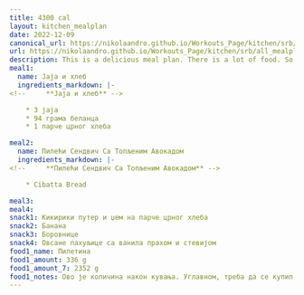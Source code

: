 ```yaml
---
title: 4300 cal
layout: kitchen_mealplan
date: 2022-12-09
canonical_url: https://nikolaandro.github.io/Workouts_Page/kitchen/srb/all_mealplans/4300/
url: https://nikolaandro.github.io/Workouts_Page/kitchen/srb/all_mealplans/4300/
description: This is a delicious meal plan. There is a lot of food. So, make sure you get up on time to start eating.
meal1: 
  name: Јаја и хлеб
  ingredients_markdown: |-
<!--     **Јаја и хлеб** -->

    * 3 jaja
    * 94 грама беланца
    * 1 парче црног хлеба

meal2: 
  name: Пилећи Сендвич Са Топљеним Авокадом
  ingredients_markdown: |-
<!--     **Пилећи Сендвич Са Топљеним Авокадом** -->

    * Cibatta Bread

meal3: 
meal4:
snack1: Кикирики путер и џем на парче црног хлеба
snack2: Банана
snack3: Боровнице
snack4: Овсане пахуљице са ванила прахом и стевијом
food1_name: Пилетина
food1_amount: 336 g
food1_amount_7: 2352 g
food1_notes: Ово је количина након кувања. Углавном, треба да се купип дупло више пилетине и све се то скува. На крају изађе како треба.
---
```

